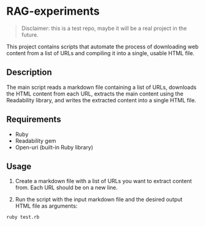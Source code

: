 # RAG-experiments

> Disclaimer: this is a test repo, maybe it will be a real project in the future.

This project contains scripts that automate the process of downloading web content from a list of URLs and compiling it into a single, usable HTML file.

## Description

The main script reads a markdown file containing a list of URLs, downloads the HTML content from each URL, extracts the main content using the Readability library, and writes the extracted content into a single HTML file.

## Requirements

- Ruby
- Readability gem
- Open-uri (built-in Ruby library)

## Usage

1. Create a markdown file with a list of URLs you want to extract content from. Each URL should be on a new line.

2. Run the script with the input markdown file and the desired output HTML file as arguments:

```bash
ruby test.rb
```